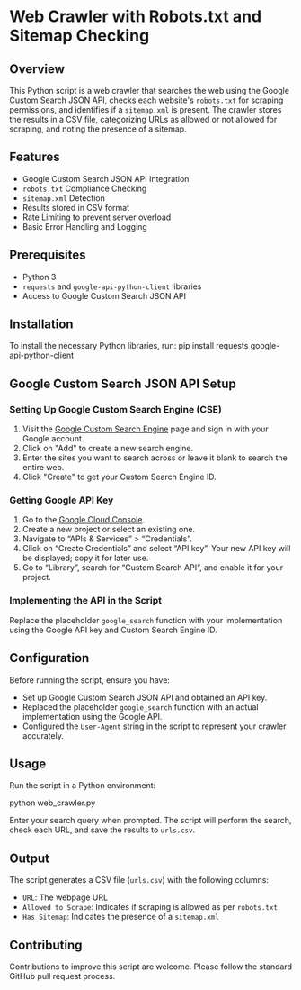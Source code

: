 # Web Crawler with Robots.txt and Sitemap Checking

## Overview
This Python script is a web crawler that searches the web using the Google Custom Search JSON API, checks each website's `robots.txt` for scraping permissions, and identifies if a `sitemap.xml` is present. The crawler stores the results in a CSV file, categorizing URLs as allowed or not allowed for scraping, and noting the presence of a sitemap.

## Features
- Google Custom Search JSON API Integration
- `robots.txt` Compliance Checking
- `sitemap.xml` Detection
- Results stored in CSV format
- Rate Limiting to prevent server overload
- Basic Error Handling and Logging

## Prerequisites
- Python 3
- `requests` and `google-api-python-client` libraries
- Access to Google Custom Search JSON API

## Installation
To install the necessary Python libraries, run:
pip install requests google-api-python-client

## Google Custom Search JSON API Setup

### Setting Up Google Custom Search Engine (CSE)
1. Visit the [Google Custom Search Engine](https://cse.google.com/cse/) page and sign in with your Google account.
2. Click on "Add" to create a new search engine.
3. Enter the sites you want to search across or leave it blank to search the entire web.
4. Click "Create" to get your Custom Search Engine ID.

### Getting Google API Key
1. Go to the [Google Cloud Console](https://console.cloud.google.com/).
2. Create a new project or select an existing one.
3. Navigate to “APIs & Services” > “Credentials”.
4. Click on “Create Credentials” and select “API key”. Your new API key will be displayed; copy it for later use.
5. Go to “Library”, search for “Custom Search API”, and enable it for your project.

### Implementing the API in the Script
Replace the placeholder `google_search` function with your implementation using the Google API key and Custom Search Engine ID.


## Configuration
Before running the script, ensure you have:
- Set up Google Custom Search JSON API and obtained an API key.
- Replaced the placeholder `google_search` function with an actual implementation using the Google API.
- Configured the `User-Agent` string in the script to represent your crawler accurately.

## Usage
Run the script in a Python environment:

python web_crawler.py

Enter your search query when prompted. The script will perform the search, check each URL, and save the results to `urls.csv`.

## Output
The script generates a CSV file (`urls.csv`) with the following columns:
- `URL`: The webpage URL
- `Allowed to Scrape`: Indicates if scraping is allowed as per `robots.txt`
- `Has Sitemap`: Indicates the presence of a `sitemap.xml`

## Contributing
Contributions to improve this script are welcome. Please follow the standard GitHub pull request process.

